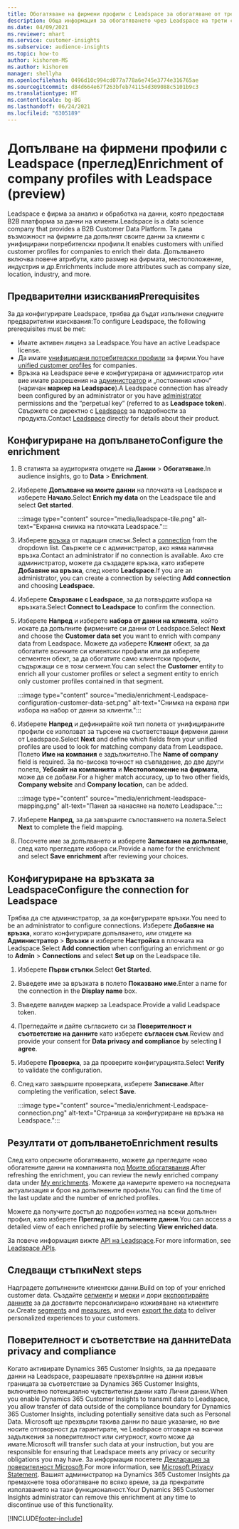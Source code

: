 ```yaml
---
title: Обогатяване на фирмени профили с Leadspace за обогатяване от трети страни
description: Обща информация за обогатяването чрез Leadspace на трети страни.
ms.date: 04/09/2021
ms.reviewer: mhart
ms.service: customer-insights
ms.subservice: audience-insights
ms.topic: how-to
author: kishorem-MS
ms.author: kishorem
manager: shellyha
ms.openlocfilehash: 0496d10c994cd077a778a6e745e3774e316765ae
ms.sourcegitcommit: d84d664e67f263bfeb741154d309088c5101b9c3
ms.translationtype: HT
ms.contentlocale: bg-BG
ms.lasthandoff: 06/24/2021
ms.locfileid: "6305189"
---
```

# <a name="enrichment-of-company-profiles-with-leadspace-preview"></a><span data-ttu-id="d8aed-103">Допълване на фирмени профили с Leadspace (преглед)</span><span class="sxs-lookup"><span data-stu-id="d8aed-103">Enrichment of company profiles with Leadspace (preview)</span></span>

<span data-ttu-id="d8aed-104">Leadspace е фирма за анализ и обработка на данни, която предоставя B2B платформа за данни на клиенти.</span><span class="sxs-lookup"><span data-stu-id="d8aed-104">Leadspace is a data science company that provides a B2B Customer Data Platform.</span></span> <span data-ttu-id="d8aed-105">Тя дава възможност на фирмите да допълнят своите данни за клиенти с унифицирани потребителски профили.</span><span class="sxs-lookup"><span data-stu-id="d8aed-105">It enables customers with unified customer profiles for companies to enrich their data.</span></span> <span data-ttu-id="d8aed-106">Допълването включва повече атрибути, като размер на фирмата, местоположение, индустрия и др.</span><span class="sxs-lookup"><span data-stu-id="d8aed-106">Enrichments include more attributes such as company size, location, industry, and more.</span></span>

## <a name="prerequisites"></a><span data-ttu-id="d8aed-107">Предварителни изисквания</span><span class="sxs-lookup"><span data-stu-id="d8aed-107">Prerequisites</span></span>

<span data-ttu-id="d8aed-108">За да конфигурирате Leadspace, трябва да бъдат изпълнени следните предварителни изисквания:</span><span class="sxs-lookup"><span data-stu-id="d8aed-108">To configure Leadspace, the following prerequisites must be met:</span></span>

- <span data-ttu-id="d8aed-109">Имате активен лиценз за Leadspace.</span><span class="sxs-lookup"><span data-stu-id="d8aed-109">You have an active Leadspace license.</span></span>
- <span data-ttu-id="d8aed-110">Да имате [унифицирани потребителски профили](customer-profiles.md) за фирми.</span><span class="sxs-lookup"><span data-stu-id="d8aed-110">You have [unified customer profiles](customer-profiles.md) for companies.</span></span>
- <span data-ttu-id="d8aed-111">Връзка на Leadspace вече е конфигурирана от администратор или вие имате разрешения на [администратор](permissions.md#administrator) и „постоянния ключ” (наричан **маркер на Leadspace**).</span><span class="sxs-lookup"><span data-stu-id="d8aed-111">A Leadspace connection has already been configured by an administrator or you have [administrator](permissions.md#administrator) permissions and the “perpetual key” (referred to as **Leadspace token**).</span></span> <span data-ttu-id="d8aed-112">Свържете се директно с [Leadspace](https://www.leadspace.com/products/leadspace-on-demand/) за подробности за продукта.</span><span class="sxs-lookup"><span data-stu-id="d8aed-112">Contact [Leadspace](https://www.leadspace.com/products/leadspace-on-demand/) directly for details about their product.</span></span>

## <a name="configure-the-enrichment"></a><span data-ttu-id="d8aed-113">Конфигуриране на допълването</span><span class="sxs-lookup"><span data-stu-id="d8aed-113">Configure the enrichment</span></span>

1. <span data-ttu-id="d8aed-114">В статията за аудиторията отидете на **Данни** > **Обогатяване**.</span><span class="sxs-lookup"><span data-stu-id="d8aed-114">In audience insights, go to **Data** > **Enrichment**.</span></span>

1. <span data-ttu-id="d8aed-115">Изберете **Допълване на моите данни** на плочката на Leadspace и изберете **Начало**.</span><span class="sxs-lookup"><span data-stu-id="d8aed-115">Select **Enrich my data** on the Leadspace tile and select **Get started**.</span></span>

   :::image type="content" source="media/leadspace-tile.png" alt-text="Екранна снимка на плочката Leadspace.":::

1. <span data-ttu-id="d8aed-117">Изберете [връзка](connections.md) от падащия списък.</span><span class="sxs-lookup"><span data-stu-id="d8aed-117">Select a [connection](connections.md) from the dropdown list.</span></span> <span data-ttu-id="d8aed-118">Свържете се с администратор, ако няма налична връзка.</span><span class="sxs-lookup"><span data-stu-id="d8aed-118">Contact an administrator if no connection is available.</span></span> <span data-ttu-id="d8aed-119">Ако сте администратор, можете да създадете връзка, като изберете **Добавяне на връзка**, след което **Leadspace**.</span><span class="sxs-lookup"><span data-stu-id="d8aed-119">If you are an administrator, you can create a connection by selecting **Add connection** and choosing **Leadspace**.</span></span> 

1. <span data-ttu-id="d8aed-120">Изберете **Свързване с Leadspace**, за да потвърдите избора на връзката.</span><span class="sxs-lookup"><span data-stu-id="d8aed-120">Select **Connect to Leadspace** to confirm the connection.</span></span>

1. <span data-ttu-id="d8aed-121">Изберете **Напред** и изберете **набора от данни на клиента**, който искате да допълните фирмените си данни от Leadspace.</span><span class="sxs-lookup"><span data-stu-id="d8aed-121">Select **Next** and choose the **Customer data set** you want to enrich with company data from Leadspace.</span></span> <span data-ttu-id="d8aed-122">Можете да изберете **Клиент** обект, за да обогатите всичките си клиентски профили или да изберете сегментен обект, за да обогатите само клиентски профили, съдържащи се в този сегмент.</span><span class="sxs-lookup"><span data-stu-id="d8aed-122">You can select the **Customer** entity to enrich all your customer profiles or select a segment entity to enrich only customer profiles contained in that segment.</span></span>

    :::image type="content" source="media/enrichment-Leadspace-configuration-customer-data-set.png" alt-text="Снимка на екрана при избора на набор от данни за клиенти.":::

1. <span data-ttu-id="d8aed-124">Изберете **Напред** и дефинирайте кой тип полета от унифицираните профили се използват за търсене на съответстващи фирмени данни от Leadspace.</span><span class="sxs-lookup"><span data-stu-id="d8aed-124">Select **Next** and define which fields from your unified profiles are used to look for matching company data from Leadspace.</span></span> <span data-ttu-id="d8aed-125">Полето **Име на компания** е задължително.</span><span class="sxs-lookup"><span data-stu-id="d8aed-125">The **Name of company** field is required.</span></span> <span data-ttu-id="d8aed-126">За по-висока точност на съвпадение, до две други полета, **Уебсайт на компанията** и **Местоположение на фирмата**, може да се добави.</span><span class="sxs-lookup"><span data-stu-id="d8aed-126">For a higher match accuracy, up to two other fields, **Company website** and **Company location**, can be added.</span></span>

   :::image type="content" source="media/enrichment-leadspace-mapping.png" alt-text="Панел за нанасяне на полето Leadspace.":::

1. <span data-ttu-id="d8aed-128">Изберете **Напред**, за да завършите съпоставянето на полета.</span><span class="sxs-lookup"><span data-stu-id="d8aed-128">Select **Next** to complete the field mapping.</span></span>

1. <span data-ttu-id="d8aed-129">Посочете име за допълването и изберете **Записване на допълване**, след като прегледате избора си.</span><span class="sxs-lookup"><span data-stu-id="d8aed-129">Provide a name for the enrichment and select **Save enrichment** after reviewing your choices.</span></span>


## <a name="configure-the-connection-for-leadspace"></a><span data-ttu-id="d8aed-130">Конфигуриране на връзката за Leadspace</span><span class="sxs-lookup"><span data-stu-id="d8aed-130">Configure the connection for Leadspace</span></span> 

<span data-ttu-id="d8aed-131">Трябва да сте администратор, за да конфигурирате връзки.</span><span class="sxs-lookup"><span data-stu-id="d8aed-131">You need to be an administrator to configure connections.</span></span> <span data-ttu-id="d8aed-132">Изберете **Добавяне на връзка**, когато конфигурирате допълването, *или* отидете на **Администратор** > **Връзки** и изберете **Настройка** в плочката на Leadspace.</span><span class="sxs-lookup"><span data-stu-id="d8aed-132">Select **Add connection** when configuring an enrichment *or* go to **Admin** > **Connections** and select **Set up** on the Leadspace tile.</span></span>

1. <span data-ttu-id="d8aed-133">Изберете **Първи стъпки**.</span><span class="sxs-lookup"><span data-stu-id="d8aed-133">Select **Get Started**.</span></span> 

1. <span data-ttu-id="d8aed-134">Въведете име за връзката в полето **Показвано име**.</span><span class="sxs-lookup"><span data-stu-id="d8aed-134">Enter a name for the connection in the **Display name** box.</span></span>

1. <span data-ttu-id="d8aed-135">Въведете валиден маркер за Leadspace.</span><span class="sxs-lookup"><span data-stu-id="d8aed-135">Provide a valid Leadspace token.</span></span>

1. <span data-ttu-id="d8aed-136">Прегледайте и дайте съгласието си за **Поверителност и съответствие на данните** като изберете **съгласен съм**.</span><span class="sxs-lookup"><span data-stu-id="d8aed-136">Review and provide your consent for **Data privacy and compliance** by selecting **I agree**.</span></span>

1. <span data-ttu-id="d8aed-137">Изберете **Проверка**, за да проверите конфигурацията.</span><span class="sxs-lookup"><span data-stu-id="d8aed-137">Select **Verify** to validate the configuration.</span></span>

1. <span data-ttu-id="d8aed-138">След като завършите проверката, изберете **Записване**.</span><span class="sxs-lookup"><span data-stu-id="d8aed-138">After completing the verification, select **Save**.</span></span>
   
   :::image type="content" source="media/enrichment-Leadspace-connection.png" alt-text="Страница за конфигуриране на връзка на Leadspace.":::

## <a name="enrichment-results"></a><span data-ttu-id="d8aed-140">Резултати от допълването</span><span class="sxs-lookup"><span data-stu-id="d8aed-140">Enrichment results</span></span>

<span data-ttu-id="d8aed-141">След като опресните обогатяването, можете да прегледате ново обогатените данни на компанията под [Моите обогатявания](enrichment-hub.md).</span><span class="sxs-lookup"><span data-stu-id="d8aed-141">After refreshing the enrichment, you can review the newly enriched company data under [My enrichments](enrichment-hub.md).</span></span> <span data-ttu-id="d8aed-142">Можете да намерите времето на последната актуализация и броя на допълнените профили.</span><span class="sxs-lookup"><span data-stu-id="d8aed-142">You can find the time of the last update and the number of enriched profiles.</span></span>

<span data-ttu-id="d8aed-143">Можете да получите достъп до подробен изглед на всеки допълнен профил, като изберете **Преглед на допълнените данни**.</span><span class="sxs-lookup"><span data-stu-id="d8aed-143">You can access a detailed view of each enriched profile by selecting **View enriched data**.</span></span>

<span data-ttu-id="d8aed-144">За повече информация вижте [API на Leadspace](https://support.leadspace.com/hc/en-us/sections/201997649-API).</span><span class="sxs-lookup"><span data-stu-id="d8aed-144">For more information, see [Leadspace APIs](https://support.leadspace.com/hc/en-us/sections/201997649-API).</span></span>

## <a name="next-steps"></a><span data-ttu-id="d8aed-145">Следващи стъпки</span><span class="sxs-lookup"><span data-stu-id="d8aed-145">Next steps</span></span>

<span data-ttu-id="d8aed-146">Надградете допълнените клиентски данни.</span><span class="sxs-lookup"><span data-stu-id="d8aed-146">Build on top of your enriched customer data.</span></span> <span data-ttu-id="d8aed-147">Създайте [сегменти](segments.md) и [мерки](measures.md) и дори [експортирайте данните](export-destinations.md) за да доставите персонализирано изживяване на клиентите си.</span><span class="sxs-lookup"><span data-stu-id="d8aed-147">Create [segments](segments.md) and [measures](measures.md), and even [export the data](export-destinations.md) to deliver personalized experiences to your customers.</span></span>

## <a name="data-privacy-and-compliance"></a><span data-ttu-id="d8aed-148">Поверителност и съответствие на данните</span><span class="sxs-lookup"><span data-stu-id="d8aed-148">Data privacy and compliance</span></span>

<span data-ttu-id="d8aed-149">Когато активирате Dynamics 365 Customer Insights, за да предавате данни на Leadspace, разрешавате прехвърляне на данни извън границата за съответствие за Dynamics 365 Customer Insights, включително потенциално чувствителни данни като Лични данни.</span><span class="sxs-lookup"><span data-stu-id="d8aed-149">When you enable Dynamics 365 Customer Insights to transmit data to Leadspace, you allow transfer of data outside of the compliance boundary for Dynamics 365 Customer Insights, including potentially sensitive data such as Personal Data.</span></span> <span data-ttu-id="d8aed-150">Microsoft ще прехвърли такива данни по ваше указание, но вие носите отговорност да гарантирате, че Leadspace отговаря на всички задължения за поверителност или сигурност, които може да имате.</span><span class="sxs-lookup"><span data-stu-id="d8aed-150">Microsoft will transfer such data at your instruction, but you are responsible for ensuring that Leadspace meets any privacy or security obligations you may have.</span></span> <span data-ttu-id="d8aed-151">За информация посетете [Декларация за поверителност Microsoft](https://go.microsoft.com/fwlink/?linkid=396732).</span><span class="sxs-lookup"><span data-stu-id="d8aed-151">For more information, see [Microsoft Privacy Statement](https://go.microsoft.com/fwlink/?linkid=396732).</span></span>
<span data-ttu-id="d8aed-152">Вашият администратор на Dynamics 365 Customer Insights да премахнете това обогатяване по всяко време, за да прекратите използването на тази функционалност.</span><span class="sxs-lookup"><span data-stu-id="d8aed-152">Your Dynamics 365 Customer Insights administrator can remove this enrichment at any time to discontinue use of this functionality.</span></span>


[!INCLUDE[footer-include](../includes/footer-banner.md)]
